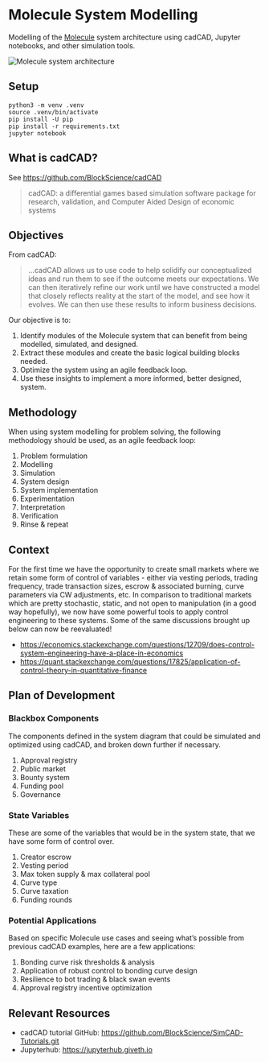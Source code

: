 # Molecule System Modelling

Modelling of the [Molecule](https://github.com/BenSchZA/molecule-alpha) system architecture using cadCAD, Jupyter notebooks, and other simulation tools.

![Molecule system architecture](./media/catalyst-architecture.png)

## Setup

```
python3 -m venv .venv
source .venv/bin/activate
pip install -U pip
pip install -r requirements.txt
jupyter notebook
```

## What is cadCAD?

See https://github.com/BlockScience/cadCAD
> cadCAD: a differential games based simulation software package for research, validation, and Computer Aided Design of economic systems

## Objectives

From cadCAD:
> ...cadCAD allows us to use code to help solidify our conceptualized ideas and run them to see if the outcome meets our expectations. We can then iteratively refine our work until we have constructed a model that closely reflects reality at the start of the model, and see how it evolves. We can then use these results to inform business decisions.

Our objective is to:

1. Identify modules of the Molecule system that can benefit from being modelled, simulated, and designed.
2. Extract these modules and create the basic logical building blocks needed.
3. Optimize the system using an agile feedback loop.
4. Use these insights to implement a more informed, better designed, system.

## Methodology

When using system modelling for problem solving, the following methodology should be used, as an agile feedback loop:

1. Problem formulation
2. Modelling
3. Simulation
4. System design
5. System implementation
6. Experimentation
7. Interpretation
8. Verification
9. Rinse & repeat

## Context

For the first time we have the opportunity to create small markets where we retain some form of control of variables - either via vesting periods, trading frequency, trade transaction sizes, escrow & associated burning, curve parameters via CW adjustments, etc. In comparison to traditional markets which are pretty stochastic, static, and not open to manipulation (in a good way hopefully), we now have some powerful tools to apply control engineering to these systems. Some of the same discussions brought up below can now be reevaluated!

* https://economics.stackexchange.com/questions/12709/does-control-system-engineering-have-a-place-in-economics
* https://quant.stackexchange.com/questions/17825/application-of-control-theory-in-quantitative-finance

## Plan of Development

### Blackbox Components

The components defined in the system diagram that could be simulated and optimized using cadCAD, and broken down further if necessary.

1. Approval registry
2. Public market
3. Bounty system
4. Funding pool
5. Governance

### State Variables

These are some of the variables that would be in the system state, that we have some form of control over.

1. Creator escrow
2. Vesting period
3. Max token supply & max collateral pool
4. Curve type
5. Curve taxation
6. Funding rounds

### Potential Applications

Based on specific Molecule use cases and seeing what’s possible from previous cadCAD examples, here are a few applications:

1. Bonding curve risk thresholds & analysis
2. Application of robust control to bonding curve design
3. Resilience to bot trading & black swan events
4. Approval registry incentive optimization

## Relevant Resources

* cadCAD tutorial GitHub: https://github.com/BlockScience/SimCAD-Tutorials.git
* Jupyterhub: https://jupyterhub.giveth.io
